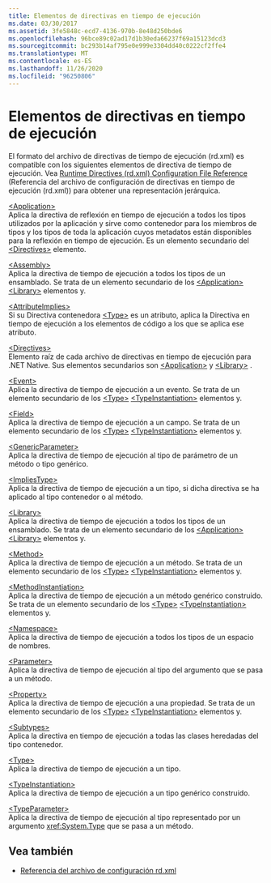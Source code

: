 ```yaml
---
title: Elementos de directivas en tiempo de ejecución
ms.date: 03/30/2017
ms.assetid: 3fe5848c-ecd7-4136-970b-8e48d250bde6
ms.openlocfilehash: 96bce89c02ad17d1b30eda66237f69a15123dcd3
ms.sourcegitcommit: bc293b14af795e0e999e3304dd40c0222cf2ffe4
ms.translationtype: MT
ms.contentlocale: es-ES
ms.lasthandoff: 11/26/2020
ms.locfileid: "96250806"
---
```

# <a name="runtime-directive-elements"></a>Elementos de directivas en tiempo de ejecución

El formato del archivo de directivas de tiempo de ejecución (rd.xml) es compatible con los siguientes elementos de directiva de tiempo de ejecución. Vea [Runtime Directives (rd.xml) Configuration File Reference](runtime-directives-rd-xml-configuration-file-reference.md) (Referencia del archivo de configuración de directivas en tiempo de ejecución (rd.xml)) para obtener una representación jerárquica.  
  
 [\<Application>](application-element-net-native.md)  
 Aplica la directiva de reflexión en tiempo de ejecución a todos los tipos utilizados por la aplicación y sirve como contenedor para los miembros de tipos y los tipos de toda la aplicación cuyos metadatos están disponibles para la reflexión en tiempo de ejecución. Es un elemento secundario del [\<Directives>](directives-element-net-native.md) elemento.  
  
 [\<Assembly>](assembly-element-net-native.md)  
 Aplica la directiva de tiempo de ejecución a todos los tipos de un ensamblado. Se trata de un elemento secundario de los [\<Application>](application-element-net-native.md) [\<Library>](library-element-net-native.md) elementos y.  
  
 [\<AttributeImplies>](attributeimplies-element-net-native.md)  
 Si su Directiva contenedora [\<Type>](type-element-net-native.md) es un atributo, aplica la Directiva en tiempo de ejecución a los elementos de código a los que se aplica ese atributo.  
  
 [\<Directives>](directives-element-net-native.md)  
 Elemento raíz de cada archivo de directivas en tiempo de ejecución para .NET Native. Sus elementos secundarios son [\<Application>](application-element-net-native.md) y [\<Library>](library-element-net-native.md) .  
  
 [\<Event>](event-element-net-native.md)  
 Aplica la directiva de tiempo de ejecución a un evento. Se trata de un elemento secundario de los [\<Type>](type-element-net-native.md) [\<TypeInstantiation>](typeinstantiation-element-net-native.md) elementos y.  
  
 [\<Field>](field-element-net-native.md)  
 Aplica la directiva de tiempo de ejecución a un campo. Se trata de un elemento secundario de los [\<Type>](type-element-net-native.md) [\<TypeInstantiation>](typeinstantiation-element-net-native.md) elementos y.  
  
 [\<GenericParameter>](genericparameter-element-net-native.md)  
 Aplica la directiva de tiempo de ejecución al tipo de parámetro de un método o tipo genérico.  
  
 [\<ImpliesType>](impliestype-element-net-native.md)  
 Aplica la directiva de tiempo de ejecución a un tipo, si dicha directiva se ha aplicado al tipo contenedor o al método.  
  
 [\<Library>](library-element-net-native.md)  
 Aplica la directiva de tiempo de ejecución a todos los tipos de un ensamblado. Se trata de un elemento secundario de los [\<Application>](application-element-net-native.md) [\<Library>](library-element-net-native.md) elementos y.  
  
 [\<Method>](method-element-net-native.md)  
 Aplica la directiva de tiempo de ejecución a un método. Se trata de un elemento secundario de los [\<Type>](type-element-net-native.md) [\<TypeInstantiation>](typeinstantiation-element-net-native.md) elementos y.  
  
 [\<MethodInstantiation>](methodinstantiation-element-net-native.md)  
 Aplica la directiva de tiempo de ejecución a un método genérico construido. Se trata de un elemento secundario de los [\<Type>](type-element-net-native.md) [\<TypeInstantiation>](typeinstantiation-element-net-native.md) elementos y.  
  
 [\<Namespace>](namespace-element-net-native.md)  
 Aplica la directiva de tiempo de ejecución a todos los tipos de un espacio de nombres.  
  
 [\<Parameter>](parameter-element-net-native.md)  
 Aplica la directiva de tiempo de ejecución al tipo del argumento que se pasa a un método.  
  
 [\<Property>](property-element-net-native.md)  
 Aplica la directiva de tiempo de ejecución a una propiedad. Se trata de un elemento secundario de los [\<Type>](type-element-net-native.md) [\<TypeInstantiation>](typeinstantiation-element-net-native.md) elementos y.  
  
 [\<Subtypes>](subtypes-element-net-native.md)  
 Aplica la directiva en tiempo de ejecución a todas las clases heredadas del tipo contenedor.  
  
 [\<Type>](type-element-net-native.md)  
 Aplica la directiva de tiempo de ejecución a un tipo.  
  
 [\<TypeInstantiation>](typeinstantiation-element-net-native.md)  
 Aplica la directiva de tiempo de ejecución a un tipo genérico construido.  
  
 [\<TypeParameter>](typeparameter-element-net-native.md)  
 Aplica la directiva de tiempo de ejecución al tipo representado por un argumento <xref:System.Type> que se pasa a un método.  
  
## <a name="see-also"></a>Vea también

- [Referencia del archivo de configuración rd.xml](runtime-directives-rd-xml-configuration-file-reference.md)

